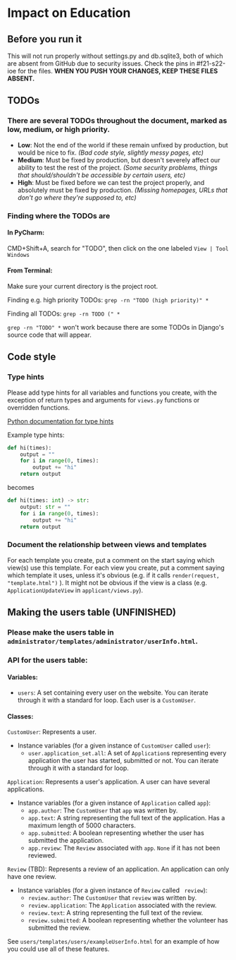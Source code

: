 # Impact on Education

## Before you run it

This will not run properly without settings.py and db.sqlite3, both of which are absent from GitHub due to security issues. Check the pins in #f21-s22-ioe for the files. **WHEN YOU PUSH YOUR CHANGES, KEEP THESE FILES ABSENT.**
## TODOs
### There are several TODOs throughout the document, marked as low, medium, or high priority.

- **Low**: Not the end of the world if these remain unfixed by production, but would be nice to fix. 
*(Bad code style, slightly messy pages, etc)*
- **Medium**: Must be fixed by production, but doesn't severely affect our ability to test the rest of the project.
*(Some security problems, things that should/shouldn't be accessible by certain users, etc)*
- **High**: Must be fixed before we can test the project properly, and absolutely must be fixed by production.
*(Missing homepages, URLs that don't go where they're supposed to, etc)*

### Finding where the TODOs are
#### In PyCharm: 
CMD+Shift+A, search for "TODO", then click on the one labeled `View | Tool Windows`
#### From Terminal:
Make sure your current directory is the project root.

Finding e.g. high priority TODOs:
`grep -rn "TODO (high priority)" *`

Finding all TODOs: `grep -rn TODO (" *`

`grep -rn "TODO" *` won't work because there are some TODOs in Django's source code that will appear.

## Code style

### Type hints
Please add type hints for all variables and functions you create, with the exception of return types and arguments for `views.py` functions or overridden functions.

[Python documentation for type hints](https://docs.python.org/3/library/typing.html)

Example type hints:

```python
def hi(times):
    output = ""
    for i in range(0, times):
        output += "hi"
    return output
```

becomes

```python
def hi(times: int) -> str:
    output: str = ""
    for i in range(0, times):
        output += "hi"
    return output
```

### Document the relationship between views and templates
For each template you create, put a comment on the start saying which view(s) use this template. 
For each view you create, put a comment saying which template it uses, unless it's obvious (e.g. if it calls `render(request, "template.html")` ). 
It might not be obvious if the view is a class 
(e.g. `ApplicationUpdateView` in `applicant/views.py`).




## Making the users table (UNFINISHED)
### Please make the users table in `administrator/templates/administrator/userInfo.html`.

### API for the users table:
#### Variables:
- `users`: A set containing every user on the website. You can iterate through it with a standard for loop. Each user is a `CustomUser`.

#### Classes:

`CustomUser`: Represents a user.

- Instance variables (for a given instance of `CustomUser` called `user`):
  - `user.application_set.all`: A set of `Application`s representing every application the user has started, submitted or not. You can iterate through it with a standard for loop.

`Application`: Represents a user's application. A user can have several applications.
- Instance variables (for a given instance of `Application` called `app`):
  - `app.author`: The `CustomUser` that `app` was written by.
  - `app.text`: A string representing the full text of the application. Has a maximum length of 5000 characters.
  - `app.submitted`: A boolean representing whether the user has submitted the application.
  - `app.review`: The `Review` associated with `app`. `None` if it has not been reviewed.

`Review` (TBD): Represents a review of an application. An application can only have one review.
- Instance variables (for a given instance of `Review` called ` review`):
  - `review.author`: The `CustomUser` that `review` was written by.
  - `review.application`: The `Application` associated with the review.
  - `review.text`: A string representing the full text of the review.
  - `review.submitted`: A boolean representing whether the volunteer has submitted the review.


See `users/templates/users/exampleUserInfo.html` for an example of how you could use all of these features.




